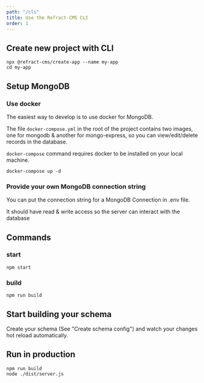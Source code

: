 ```yaml
---
path: "/cli"
title: Use the Refract-CMS CLI
order: 1
---
```


## Create new project with CLI

```
npx @refract-cms/create-app --name my-app
cd my-app
```

## Setup MongoDB

### Use docker

The easiest way to develop is to use docker for MongoDB.

The file `docker-compose.yml` in the root of the project contains two images, one for mongodb & another for mongo-express, so you can view/edit/delete records in the database.

`docker-compose` command requires docker to be installed on your local machine.

```
docker-compose up -d
```

### Provide your own MongoDB connection string

You can put the connection string for a MongoDB Connection in .env file.

It should have read & write access so the server can interact with the database

## Commands

### start

```
npm start
```

### build

```
npm run build
```

## Start building your schema

Create your schema (See "Create schema config") and watch your changes hot reload automatically.

## Run in production

```
npm run build
node ./dist/server.js
```

